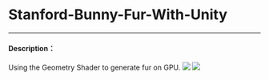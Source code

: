 # Stanford-Bunny-Fur-With-Unity
----
#### Description：
Using the Geometry Shader to generate fur on GPU. 
![](http://images.cnblogs.com/cnblogs_com/murongxiaopifu/662093/o_QQ%e6%88%aa%e5%9b%be20171123130550.png)
![](http://upload-images.jianshu.io/upload_images/1372105-5e7cdcf5081a0625.png?imageMogr2/auto-orient/strip%7CimageView2/2/w/1240)
